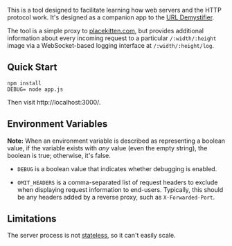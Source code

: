 This is a tool designed to facilitate learning how web servers
and the HTTP protocol work. It's designed as a companion app to
the [URL Demystifier][].

The tool is a simple proxy to [placekitten.com][], but provides
additional information about every incoming request to a particular
`/:width/:height` image via a WebSocket-based logging interface at
`/:width/:height/log`.

## Quick Start

```
npm install
DEBUG= node app.js
```

Then visit http://localhost:3000/.

## Environment Variables

**Note:** When an environment variable is described as representing a
boolean value, if the variable exists with *any* value (even the empty
string), the boolean is true; otherwise, it's false.

* `DEBUG` is a boolean value that indicates whether debugging is enabled.

* `OMIT_HEADERS` is a comma-separated list of request headers to
  exclude when displaying request information to end-users. Typically,
  this should be any headers added by a reverse proxy, such as
  `X-Forwarded-Port`.

## Limitations

The server process is not [stateless][], so it can't easily scale.

<!-- Links -->

  [URL Demystifier]: https://github.com/toolness/url-demystifier
  [placekitten.com]: http://placekitten.com/
  [stateless]: http://12factor.net/processes
